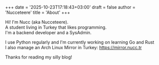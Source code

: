 +++
date = '2025-10-23T17:18:43+03:00'
draft = false
author = 'Nucceteere'
title = 'About'
+++

Hi! I'm Nucc (aka Nucceteere).  
A student living in Turkey that likes programming.  
I'm a backend developer and a SysAdmin.

I use Python regularly and I'm currently working on learning Go and Rust  
I also manage an Arch Linux Mirror in Turkey: https://mirror.nucc.tr

Thanks for reading my silly blog!
